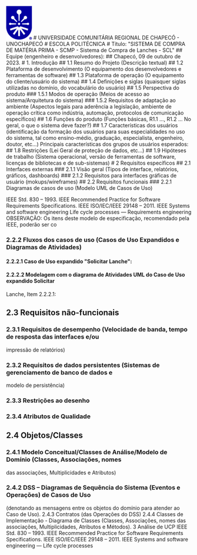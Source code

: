 <tbody style="width> 25%; border: 2px solid black;">
  <tr>
    <td>
      <img 
        src=https://github.com/FernandoVass/Engenharia/blob/main/BRASAO_UNO_AZUL.png 
        align=rigth; width="70"; heigh="85"/>
    </td>
  </tr>
</tbody>
# UNIVERSIDADE COMUNITÁRIA REGIONAL DE CHAPECÓ - UNOCHAPECÓ
# ESCOLA POLITÉCNICA
# Título: "SISTEMA DE COMPRA DE MATÉRIA PRIMA - SCMP - Sistema de Compra de Lanches - SCL"
## Equipe (engenheiro e desenvolvedores):
## Chapecó, 09 de outubro de 2023.
# 1. Introdução
## 1.1 Resumo do Projeto (Descrição textual)
## 1.2 Plataforma de desenvolvimento (O equipamento dos desenvolvedores e ferramentas de
software)
## 1.3 Plataforma de operação (O equipamento do cliente/usuário do sistema)
## 1.4 Definições e siglas (quaisquer siglas utilizadas no domínio, do vocabulário do usuário)
## 1.5 Perspectiva do produto
### 1.5.1 Modos de operação (Meios de acesso ao sistema/Arquitetura do sistema)
### 1.5.2 Requisitos de adaptação ao ambiente (Aspectos legais para aderência a legislação,
ambiente de operação crítica como indústria, automação, protocolos de comunicação
específicos)
## 1.6 Funções do produto (Funções básicas, R1.1 ..., R1.2 ... No geral, o que o sistema deve fazer?)
## 1.7 Características dos usuários (identificação da formação dos usuários para suas especialidades
no uso do sistema, tal como ensino-médio, graduação, especialista, engenheiro, doutor, etc...)
Principais características dos grupos de usuários esperados:
## 1.8 Restrições (Lei Geral de proteção de dados, etc...)
## 1.9 Hipóteses de trabalho (Sistema operacional, versão de ferramentas de software, licenças de
bibliotecas e de sub-sistemas)
# 2 Requisitos específicos
## 2.1 Interfaces externas
### 2.1.1 Visão geral (Tipos de interface, relatórios, gráficos, dashboards)
### 2.1.2 Requisitos para interfaces gráficas de usuário (mokups/wireframes)
## 2.2 Requisitos funcionais
### 2.2.1 Diagramas de casos de uso (Modelo UML de Casos de Uso)

IEEE Std. 830 – 1993. IEEE Recommended Practice for Software Requirements
Specifications.
IEEE ISO/IEC/IEEE 29148 – 2011. IEEE Systems and software engineering 
Life cycle processes — Requirements engineering
OBSERVAÇÃO: Os itens deste modelo de especificação, recomendado pela IEEE, poderão ser co
### 2.2.2 Fluxos dos casos de uso (Casos de Uso Expandidos e Diagramas de Atividades)
#### 2.2.2.1 Caso de Uso expandido "Solicitar Lanche":
#### 2.2.2.2 Modelagem com o diagrama de Atividades UML do Caso de Uso expandido Solicitar
Lanche, Item 2.2.2.1:
## 2.3 Requisitos não-funcionais
### 2.3.1 Requisitos de desempenho (Velocidade de banda, tempo de resposta das interfaces e/ou
impressão de relatórios)
### 2.3.2 Requisitos de dados persistentes (Sistemas de gerenciamento de banco de dados e
modelo de persistência)
### 2.3.3 Restrições ao desenho
### 2.3.4 Atributos de Qualidade
## 2.4 Objetos/Classes
### 2.4.1 Modelo Conceitual/Classes de Análise/Modelo de Domínio (Classes, Associações, nomes
das associações, Multiplicidades e Atributos)
### 2.4.2 DSS – Diagramas de Sequência do Sistema (Eventos e Operações) de Casos de Uso
(denotando as mensagens entre os objetos do domínio para atender ao Caso de Uso).
2.4.3 Contratos (das Operações do DSS)
2.4.4 Classes de Implementação - Diagrama de Classes (Classes, Associações, nomes das
associações, Multiplicidades, Atributos e Métodos).
3 Análise de UCP
IEEE Std. 830 – 1993. IEEE Recommended Practice for Software Requirements Specifications.
IEEE ISO/IEC/IEEE 29148 – 2011. IEEE Systems and software engineering — Life cycle processes
